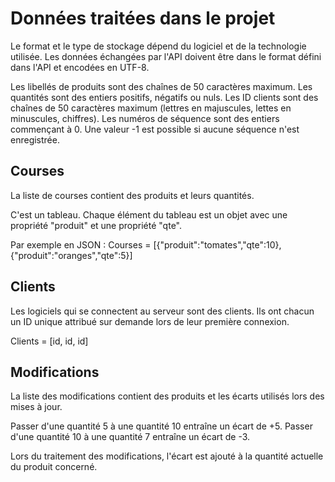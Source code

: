 # Données traitées dans le projet

Le format et le type de stockage dépend du logiciel et de la technologie utilisée. Les données échangées par l'API doivent être dans le format défini dans l'API et encodées en UTF-8.

Les libellés de produits sont des chaînes de 50 caractères maximum.
Les quantités sont des entiers positifs, négatifs ou nuls.
Les ID clients sont des chaînes de 50 caractères maximum (lettres en majuscules, lettes en minuscules, chiffres).
Les numéros de séquence sont des entiers commençant à 0. Une valeur -1 est possible si aucune séquence n'est enregistrée.

## Courses

La liste de courses contient des produits et leurs quantités.

C'est un tableau. Chaque élément du tableau est un objet avec une propriété "produit" et une propriété "qte".

Par exemple en JSON :
Courses = [{"produit":"tomates","qte":10},{"produit":"oranges","qte":5}]

## Clients

Les logiciels qui se connectent au serveur sont des clients. Ils ont chacun un ID unique attribué sur demande lors de leur première connexion.

Clients = [id, id, id]

## Modifications

La liste des modifications contient des produits et les écarts utilisés lors des mises à jour.

Passer d'une quantité 5 à une quantité 10 entraîne un écart de +5.
Passer d'une quantité 10 à une quantité 7 entraîne un écart de -3.

Lors du traitement des modifications, l'écart est ajouté à la quantité actuelle du produit concerné.
